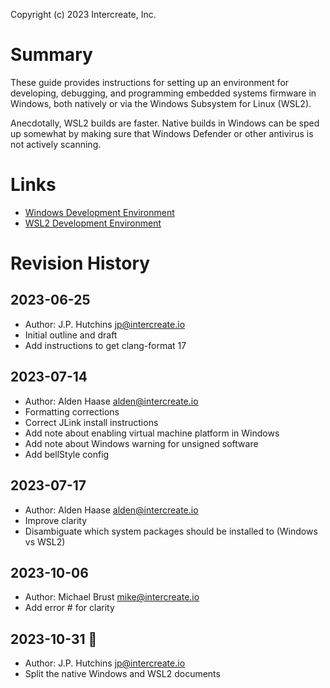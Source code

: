 Copyright (c) 2023 Intercreate, Inc. 

# Summary

These guide provides instructions for setting up an environment for developing, debugging, and programming embedded systems firmware in Windows, both natively or via the Windows Subsystem for Linux (WSL2).

Anecdotally, WSL2 builds are faster.  Native builds in Windows can be sped up somewhat by making sure that Windows Defender or other antivirus is not actively scanning.

# Links

- [Windows Development Environment](windows.md)
- [WSL2 Development Environment](wsl2.md)

# Revision History

## 2023-06-25
 
- Author: J.P. Hutchins <jp@intercreate.io>
- Initial outline and draft
- Add instructions to get clang-format 17

## 2023-07-14

- Author: Alden Haase <alden@intercreate.io>
- Formatting corrections
- Correct JLink install instructions
- Add note about enabling virtual machine platform in Windows
- Add note about Windows warning for unsigned software
- Add bellStyle config

## 2023-07-17

- Author: Alden Haase <alden@intercreate.io>
- Improve clarity
- Disambiguate which system packages should be installed to (Windows vs WSL2)

## 2023-10-06

- Author: Michael Brust  <mike@intercreate.io>
- Add error # for clarity

## 2023-10-31 🎃

- Author: J.P. Hutchins <jp@intercreate.io>
- Split the native Windows and WSL2 documents
